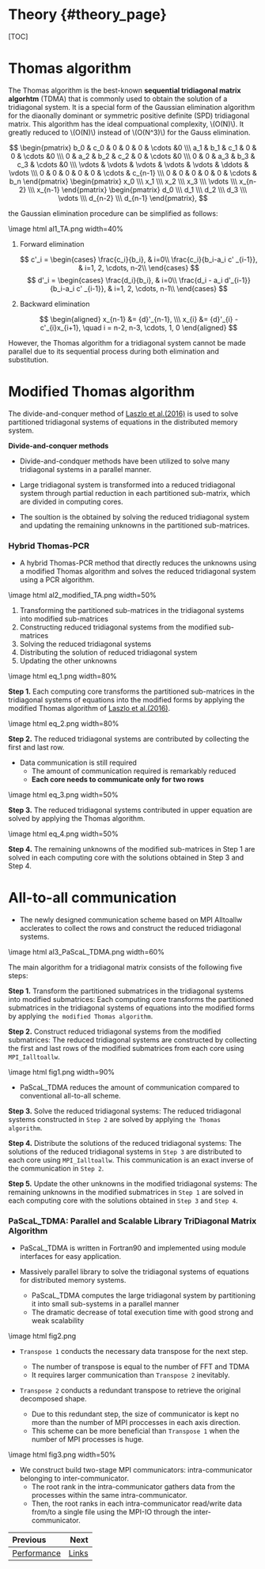 Theory                          {#theory_page}
======

[TOC]
# Thomas algorithm

 The Thomas algorithm is the best-known **sequential tridiagonal matrix algorhtm** (TDMA) that is commonly used to obtain the solution of a tridiagonal system. It is a special form of the Gaussian elimination algorithm for the diaonally dominant or symmetric positive definite (SPD) tridiagonal matrix. This algorithm has the ideal compuational complexity, \\(O(N)\\). It greatly reduced to \\(O(N)\\) instead of \\(O(N^3)\\) for the Gauss elimination.

$$
\begin{pmatrix}
b_0 & c_0 & 0 & 0 & 0 & \cdots &0 \\\
a_1 & b_1 & c_1 & 0 & 0 & \cdots &0 \\\
0 & a_2 & b_2 & c_2 & 0 &  \cdots &0 \\\
0 & 0 & a_3 & b_3 & c_3 &   \cdots &0 \\\
\vdots & \vdots & \vdots & \vdots & \vdots & \ddots & \vdots \\\
0 & 0 & 0 & 0 & 0 & \cdots & c_{n-1} \\\
0 & 0 & 0 & 0 & 0 & \cdots & b_n
\end{pmatrix}   \begin{pmatrix}
x_0 \\\ x_1 \\\ x_2 \\\ x_3 \\\ \vdots \\\ x_{n-2} \\\ x_{n-1}
\end{pmatrix}   \begin{pmatrix}
d_0 \\\ d_1 \\\ d_2 \\\ d_3 \\\ \vdots \\\ d_{n-2} \\\ d_{n-1}
\end{pmatrix},
$$

the Gaussian elimination procedure can be simplified as follows:

\image html al1_TA.png width=40%

1. Forward elimination
   
   $$
   c'_i = 
   \begin{cases}
    \frac{c_i}{b_i}, & i=0\\
    \frac{c_i}{b_i-a_i c' _{i-1}}, & i=1, 2, \cdots, n-2\\
   \end{cases}
   $$
   $$
   d'_i = 
      \begin{cases}
      \frac{d_i}{b_i}, & i=0\\
      \frac{d_i - a_i d'_{i-1}}{b_i-a_i c' _{i-1}}, & i=1, 2, \cdots, n-1\\
      \end{cases}
   $$

2. Backward elimination
   
   <!-- $$
   x_{n-1} &= d' _{n-1}, \\\
   x_i &= d' _i - c' _i x_{i+1}, \quad i = n-2, n-3, \cdots, 1, 0
   $$ -->
   $$
   \begin{aligned}
   x_{n-1} &= {d}'_{n-1}, \\\
   x_{i} &= {d}'_{i} - c'_{i}x_{i+1}, \quad i = n-2, n-3, \cdots, 1, 0
   \end{aligned}
   $$

However, the Thomas algorithm for a tridiagonal system cannot be made parallel due to its sequential process during both elimination and substitution.


# Modified Thomas algorithm

The divide-and-conquer method of [Laszlo et al.(2016)](reference_page.html) is used to solve partitioned tridiagonal systems of equations in the distributed memory system.

**Divide-and-conquer methods**

- Divide-and-condquer methods have been utilized to solve many tridiagonal systems in a parallel manner. 
- Large tridiagonal system is transformed into a reduced tridiagonal system through partial reduction in each partitioned sub-matrix, which are divided in computing cores. 

- The soultion is the obtained by solving the reduced tridiagonal system and updating the remaining unknowns in the partitioned sub-matrices.

### Hybrid Thomas-PCR
- A hybrid Thomas-PCR method that directly reduces the unknowns using a modified Thomas algorithm and solves the reduced tridiagonal system using a PCR algorithm.

\image html al2_modified_TA.png width=50%


  1. Transforming the partitioned sub-matrices in the tridiagonal systems into modified sub-matrices 
  2. Constructing reduced tridiagonal systems from the modified sub-matrices
  3. Solving the reduced tridiagonal systems
  4. Distributing the solution of reduced tridiagonal system
  5. Updating the other unknowns


\image html eq_1.png width=80%

**Step 1.** Each computing core transforms the partitioned sub-matrices in the tridiagonal systems of equations into the modified forms by applying the modified Thomas algorithm of [Laszlo et al.(2016)](reference_page.html).

\image html eq_2.png width=80%

**Step 2.** The reduced tridiagonal systems are contributed by collecting the first and last row.
* Data communication is still required
  * The amount of communication required is remarkably reduced
  * **Each core needs to communicate only for two rows**

\image html eq_3.png width=50%

**Step 3.** The reduced tridiagonal systems contributed in upper equation are solved by applying the Thomas algorithm.

\image html eq_4.png width=50%

**Step 4.** The remaining unknowns of the modified sub-matrices in Step 1 are solved in each computing core with the solutions obtained in Step 3 and Step 4. 

# All-to-all communication

- The newly designed communication scheme based on MPI Alltoallw acclerates to collect the rows and construct the reduced tridiagonal systems.

\image html al3_PaScaL_TDMA.png width=60%

The main algorithm for a tridiagonal matrix consists of the following five steps: 

**Step 1.** Transform the partitioned submatrices in the tridiagonal systems into modified submatrices:
        Each computing core transforms the partitioned submatrices in the tridiagonal systems of equations into the modified forms by applying `the modified Thomas algorithm`.

**Step 2.** Construct reduced tridiagonal systems from the modified submatrices:
        The reduced tridiagonal systems are constructed by collecting the first and last rows of the modified submatrices from each core using `MPI_Ialltoallw`.

\image html fig1.png width=90%

- PaScaL_TDMA reduces the amount of communication compared to conventional all-to-all scheme.


**Step 3.** Solve the reduced tridiagonal systems:
        The reduced tridiagonal systems constructed in `Step 2` are solved by applying `the Thomas algorithm`.

**Step 4.** Distribute the solutions of the reduced tridiagonal systems:
        The solutions of the reduced tridiagonal systems in `Step 3` are distributed to each core using `MPI_Ialltoallw`.
        This communication is an exact inverse of the communication in `Step 2`.

**Step 5.** Update the other unknowns in the modified tridiagonal systems:
        The remaining unknowns in the modified submatrices in `Step 1` are solved in each computing core with the solutions obtained in `Step 3` and `Step 4`.


### PaScaL_TDMA: Parallel and Scalable Library TriDiagonal Matrix Algorithm
- PaScaL_TDMA is written in Fortran90 and implemented using module interfaces for easy application.

- Massively parallel library to solve the tridiagonal systems of equations for distributed memory systems. 

  - PaScaL_TDMA computes the large tridiagonal system by partitioning it into small sub-systems in a parallel manner 
  - The dramatic decrease of total execution time with good strong and weak scalability

\image html fig2.png

- `Transpose 1` conducts the necessary data transpose for the next step.
  - The number of transpose is equal to the number of FFT and TDMA
  - It requires larger communication than `Transpose 2` inevitably.
  
- `Transpose 2` conducts a redundant transpose to retrieve the original decomposed shape. 
  - Due to this redundant step, the size of communicator is kept no more than the number of MPI proccesses in each axis direction.
  - This scheme can be more beneficial than `Transpose 1` when the number of MPI processes is huge.
  

\image html fig3.png width=50%

- We construct build two-stage MPI communicators: intra-communicator belonging to inter-communicator. 
  - The root rank in the intra-communicator gathers data from the processes within the same intra-communicator.
  - Then, the root ranks in each intra-communicator read/write data from/to a single file using the MPI-IO through the inter-communicator.
  



<div class="section_buttons">

| Previous          |                              Next |
|:------------------|----------------------------------:|
| [Performance](perf_page.html) | [Links](link_page.html) |
</div>